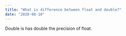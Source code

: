 ```yaml
---
title: "What is difference between float and double?"
date: "2020-08-10"
---
```


Double is has double the precision of float.
